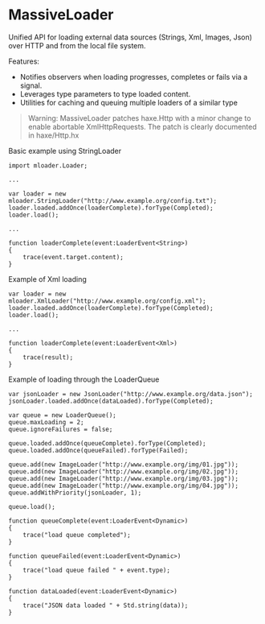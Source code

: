 MassiveLoader
====================

Unified API for loading external data sources (Strings, Xml, Images, Json) over 
HTTP and from the local file system.

Features:

* Notifies observers when loading progresses, completes or fails via a signal.
* Leverages type parameters to type loaded content.
* Utilities for caching and queuing multiple loaders of a similar type

> Warning: MassiveLoader patches haxe.Http with a minor change to enable 
> abortable XmlHttpRequests. The patch is clearly documented in haxe/Http.hx

Basic example using StringLoader
	
	import mloader.Loader;

	...

	var loader = new mloader.StringLoader("http://www.example.org/config.txt");
	loader.loaded.addOnce(loaderComplete).forType(Completed);
	loader.load();

	...

	function loaderComplete(event:LoaderEvent<String>)
	{
		trace(event.target.content);
	}


Example of Xml loading
	
	var loader = new mloader.XmlLoader("http://www.example.org/config.xml");
	loader.loaded.addOnce(loaderComplete).forType(Completed);
	loader.load();

	...

	function loaderComplete(event:LoaderEvent<Xml>)
	{
		trace(result);
	}

Example of loading through the LoaderQueue

	var jsonLoader = new JsonLoader("http://www.example.org/data.json");
	jsonLoader.loaded.addOnce(dataLoaded).forType(Completed);

	var queue = new LoaderQueue();
	queue.maxLoading = 2;
	queue.ignoreFailures = false;

	queue.loaded.addOnce(queueComplete).forType(Completed);
	queue.loaded.addOnce(queueFailed).forType(Failed);

	queue.add(new ImageLoader("http://www.example.org/img/01.jpg"));
	queue.add(new ImageLoader("http://www.example.org/img/02.jpg"));
	queue.add(new ImageLoader("http://www.example.org/img/03.jpg"));
	queue.add(new ImageLoader("http://www.example.org/img/04.jpg"));
	queue.addWithPriority(jsonLoader, 1);

	queue.load();

	function queueComplete(event:LoaderEvent<Dynamic>)
	{
		trace("load queue completed");
	}

	function queueFailed(event:LoaderEvent<Dynamic>)
	{
		trace("load queue failed " + event.type);
	}

	function dataLoaded(event:LoaderEvent<Dynamic>)
	{
		trace("JSON data loaded " + Std.string(data));
	}
